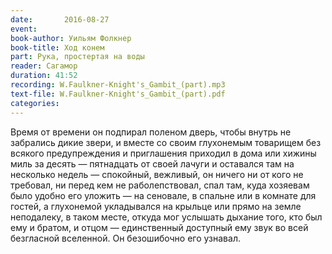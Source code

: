 ```yaml
---
date:		2016-08-27
event:
book-author: Уильям Фолкнер
book-title: Ход конем
part: Рука, простертая на воды
reader: Сагамор
duration: 41:52
recording: W.Faulkner-Knight's_Gambit_(part).mp3
text-file: W.Faulkner-Knight's_Gambit_(part).pdf
categories:
---
```

Время от времени он подпирал поленом дверь, чтобы внутрь не забрались дикие звери, и вместе со своим глухонемым товарищем без всякого предупреждения и приглашения приходил в дома или хижины миль за десять — пятнадцать от своей лачуги и оставался там на несколько недель — спокойный, вежливый, он ничего ни от кого не требовал, ни перед кем не раболепствовал, спал там, куда хозяевам было удобно его уложить — на сеновале, в спальне или в комнате для гостей, а глухонемой укладывался на крыльце или прямо на земле неподалеку, в таком месте, откуда мог услышать дыхание того, кто был ему и братом, и отцом — единственный доступный ему звук во всей безгласной вселенной. Он безошибочно его узнавал.
